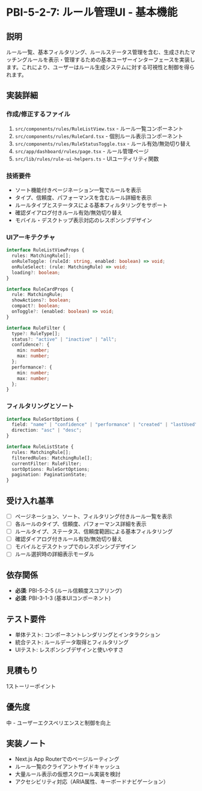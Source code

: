 # PBI-5-2-7: ルール管理UI - 基本機能

## 説明

ルール一覧、基本フィルタリング、ルールステータス管理を含む、生成されたマッチングルールを表示・管理するための基本ユーザーインターフェースを実装します。これにより、ユーザーはルール生成システムに対する可視性と制御を得られます。

## 実装詳細

### 作成/修正するファイル

1. `src/components/rules/RuleListView.tsx` - ルール一覧コンポーネント
2. `src/components/rules/RuleCard.tsx` - 個別ルール表示コンポーネント
3. `src/components/rules/RuleStatusToggle.tsx` - ルール有効/無効切り替え
4. `src/app/dashboard/rules/page.tsx` - ルール管理ページ
5. `src/lib/rules/rule-ui-helpers.ts` - UIユーティリティ関数

### 技術要件

- ソート機能付きページネーション一覧でルールを表示
- タイプ、信頼度、パフォーマンスを含むルール詳細を表示
- ルールタイプとステータスによる基本フィルタリングをサポート
- 確認ダイアログ付きルール有効/無効切り替え
- モバイル・デスクトップ表示対応のレスポンシブデザイン

### UIアーキテクチャ

```typescript
interface RuleListViewProps {
  rules: MatchingRule[];
  onRuleToggle: (ruleId: string, enabled: boolean) => void;
  onRuleSelect: (rule: MatchingRule) => void;
  loading?: boolean;
}

interface RuleCardProps {
  rule: MatchingRule;
  showActions?: boolean;
  compact?: boolean;
  onToggle?: (enabled: boolean) => void;
}

interface RuleFilter {
  type?: RuleType[];
  status?: "active" | "inactive" | "all";
  confidence?: {
    min: number;
    max: number;
  };
  performance?: {
    min: number;
    max: number;
  };
}
```

### フィルタリングとソート

```typescript
interface RuleSortOptions {
  field: "name" | "confidence" | "performance" | "created" | "lastUsed";
  direction: "asc" | "desc";
}

interface RuleListState {
  rules: MatchingRule[];
  filteredRules: MatchingRule[];
  currentFilter: RuleFilter;
  sortOptions: RuleSortOptions;
  pagination: PaginationState;
}
```

## 受け入れ基準

- [ ] ページネーション、ソート、フィルタリング付きルール一覧を表示
- [ ] 各ルールのタイプ、信頼度、パフォーマンス詳細を表示
- [ ] ルールタイプ、ステータス、信頼度範囲による基本フィルタリング
- [ ] 確認ダイアログ付きルール有効/無効切り替え
- [ ] モバイルとデスクトップでのレスポンシブデザイン
- [ ] ルール選択時の詳細表示モーダル

## 依存関係

- **必須**: PBI-5-2-5 (ルール信頼度スコアリング)
- **必須**: PBI-3-1-3 (基本UIコンポーネント)

## テスト要件

- 単体テスト: コンポーネントレンダリングとインタラクション
- 統合テスト: ルールデータ取得とフィルタリング
- UIテスト: レスポンシブデザインと使いやすさ

## 見積もり

1ストーリーポイント

## 優先度

中 - ユーザーエクスペリエンスと制御を向上

## 実装ノート

- Next.js App Routerでのページルーティング
- ルール一覧のクライアントサイドキャッシュ
- 大量ルール表示の仮想スクロール実装を検討
- アクセシビリティ対応（ARIA属性、キーボードナビゲーション）
